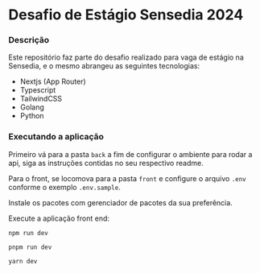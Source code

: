 # Desafio de Estágio Sensedia 2024


### Descrição
Este repositório faz parte do desafio realizado para vaga de estágio na Sensedia, e o mesmo abrangeu as seguintes tecnologias:

* Nextjs (App Router)
* Typescript
* TailwindCSS
* Golang
* Python

### Executando a aplicação

Primeiro vá para a pasta `back` a fim de configurar o ambiente para rodar a api, siga as instruções contidas no seu respectivo readme.

Para o front, se locomova para a pasta `front` e configure o arquivo `.env` conforme o exemplo `.env.sample`.

Instale os pacotes com gerenciador de pacotes da sua preferência.

Execute a aplicação front end:

```
npm run dev

pnpm run dev

yarn dev
```